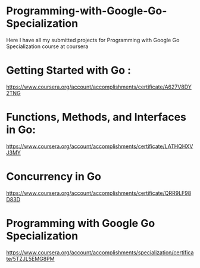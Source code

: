 # Programming-with-Google-Go-Specialization
Here I have all my submitted projects for Programming with Google Go Specialization course at coursera

# Getting Started with Go  : 

https://www.coursera.org/account/accomplishments/certificate/A627V8DY2TNG

# Functions, Methods, and Interfaces in Go:

https://www.coursera.org/account/accomplishments/certificate/LATHQHXVJ3MY

# Concurrency in Go

https://www.coursera.org/account/accomplishments/certificate/QRR9LF98D83D

# Programming with Google Go Specialization

https://www.coursera.org/account/accomplishments/specialization/certificate/5TZJL5EMG8PM
